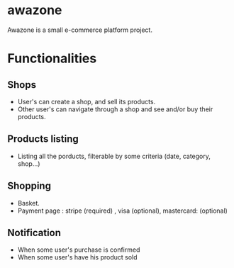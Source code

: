# awazone

Awazone is a small e-commerce platform project.

# Functionalities

## Shops

- User's can create a shop, and sell its products.
- Other user's can navigate through a shop and see and/or buy their products.

## Products listing

- Listing all the porducts, filterable by some criteria (date, category, shop...)

## Shopping

- Basket.
- Payment page : stripe (required) , visa (optional), mastercard: (optional)

## Notification

- When some user's purchase is confirmed
- When some user's have his product sold